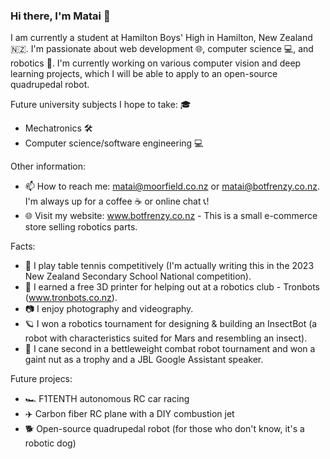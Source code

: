 ### Hi there, I'm Matai 👋
I am currently a student at Hamilton Boys' High in Hamilton, New Zealand 🇳🇿. I'm passionate about web development 🌐, computer science 💻, and robotics 🤖. I'm currently working on various computer vision and deep learning projects, which I will be able to apply to an open-source quadrupedal robot.

Future university subjects I hope to take: 🎓

- Mechatronics 🛠
- Computer science/software engineering 💻

Other information:

- 📫 How to reach me: matai@moorfield.co.nz or matai@botfrenzy.co.nz. I'm always up for a coffee ☕️ or online chat 📞! 
- 🌐 Visit my website: www.botfrenzy.co.nz - This is a small e-commerce store selling robotics parts.

Facts:

- 🏓 I play table tennis competitively (I'm actually writing this in the 2023 New Zealand Secondary School National competition).
- 🤖 I earned a free 3D printer for helping out at a robotics club - Tronbots (www.tronbots.co.nz).
- 📷 I enjoy photography and videography.
- 🪐 I won a robotics tournament for designing & building an InsectBot (a robot with characteristics suited for Mars and resembling an insect).
- 🔩 I cane second in a bettleweight combat robot tournament and won a gaint nut as a trophy and a JBL Google Assistant speaker.

Future projecs:
- 🏎️ F1TENTH autonomous RC car racing
- ✈️ Carbon fiber RC plane with a DIY combustion jet
- 🐕 Open-source quadrupedal robot (for those who don't know, it's a robotic dog)
